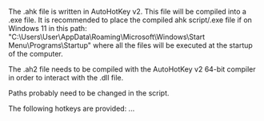 The .ahk file is written in AutoHotKey v2. This file will be compiled into a .exe file. It is recommended to place the compiled ahk script/.exe file if on Windows 11 in this path: "C:\Users\User\AppData\Roaming\Microsoft\Windows\Start Menu\Programs\Startup" where all the files will be executed at the startup of the computer.

The .ah2 file needs to be compiled with the AutoHotKey v2 64-bit compiler in order to interact with the .dll file.

Paths probably need to be changed in the script.

The following hotkeys are provided:
...